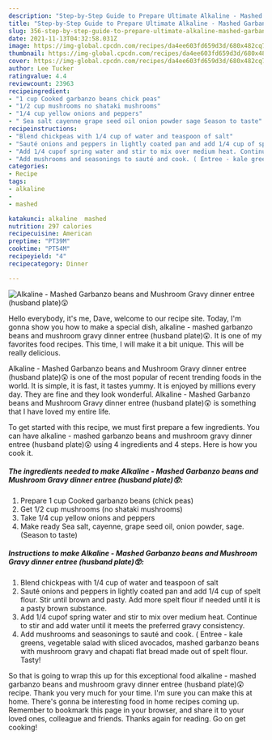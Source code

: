 ```yaml
---
description: "Step-by-Step Guide to Prepare Ultimate Alkaline - Mashed Garbanzo beans and Mushroom Gravy dinner entree (husband plate)😲"
title: "Step-by-Step Guide to Prepare Ultimate Alkaline - Mashed Garbanzo beans and Mushroom Gravy dinner entree (husband plate)😲"
slug: 356-step-by-step-guide-to-prepare-ultimate-alkaline-mashed-garbanzo-beans-and-mushroom-gravy-dinner-entree-husband-plate
date: 2021-11-13T04:32:58.031Z
image: https://img-global.cpcdn.com/recipes/da4ee603fd659d3d/680x482cq70/alkaline-mashed-garbanzo-beans-and-mushroom-gravy-dinner-entree-husband-plate-recipe-main-photo.jpg
thumbnail: https://img-global.cpcdn.com/recipes/da4ee603fd659d3d/680x482cq70/alkaline-mashed-garbanzo-beans-and-mushroom-gravy-dinner-entree-husband-plate-recipe-main-photo.jpg
cover: https://img-global.cpcdn.com/recipes/da4ee603fd659d3d/680x482cq70/alkaline-mashed-garbanzo-beans-and-mushroom-gravy-dinner-entree-husband-plate-recipe-main-photo.jpg
author: Lee Tucker
ratingvalue: 4.4
reviewcount: 23963
recipeingredient:
- "1 cup Cooked garbanzo beans chick peas"
- "1/2 cup mushrooms no shataki mushrooms"
- "1/4 cup yellow onions and peppers"
- " Sea salt cayenne grape seed oil onion powder sage Season to taste"
recipeinstructions:
- "Blend chickpeas with 1/4 cup of water and teaspoon of salt"
- "Sauté onions and peppers in lightly coated pan and add 1/4 cup of spelt flour. Stir until brown and pasty. Add more spelt flour if needed until it is a pasty brown substance."
- "Add 1/4 cupof spring water and stir to mix over medium heat. Continue to stir and add water until it meets the preferred gravy consistency."
- "Add mushrooms and seasonings to sauté and cook. ( Entree - kale greens, vegetable salad with sliced avocados, mashed garbanzo beans with mushroom gravy and chapati flat bread made out of spelt flour. Tasty!"
categories:
- Recipe
tags:
- alkaline
- 
- mashed

katakunci: alkaline  mashed 
nutrition: 297 calories
recipecuisine: American
preptime: "PT39M"
cooktime: "PT54M"
recipeyield: "4"
recipecategory: Dinner

---
```



![Alkaline - Mashed Garbanzo beans and Mushroom Gravy dinner entree (husband plate)😲](https://img-global.cpcdn.com/recipes/da4ee603fd659d3d/680x482cq70/alkaline-mashed-garbanzo-beans-and-mushroom-gravy-dinner-entree-husband-plate-recipe-main-photo.jpg)

Hello everybody, it's me, Dave, welcome to our recipe site. Today, I'm gonna show you how to make a special dish, alkaline - mashed garbanzo beans and mushroom gravy dinner entree (husband plate)😲. It is one of my favorites food recipes. This time, I will make it a bit unique. This will be really delicious.



Alkaline - Mashed Garbanzo beans and Mushroom Gravy dinner entree (husband plate)😲 is one of the most popular of recent trending foods in the world. It is simple, it is fast, it tastes yummy. It is enjoyed by millions every day. They are fine and they look wonderful. Alkaline - Mashed Garbanzo beans and Mushroom Gravy dinner entree (husband plate)😲 is something that I have loved my entire life.


To get started with this recipe, we must first prepare a few ingredients. You can have alkaline - mashed garbanzo beans and mushroom gravy dinner entree (husband plate)😲 using 4 ingredients and 4 steps. Here is how you cook it.

<!--inarticleads1-->

##### The ingredients needed to make Alkaline - Mashed Garbanzo beans and Mushroom Gravy dinner entree (husband plate)😲:

1. Prepare 1 cup Cooked garbanzo beans (chick peas)
1. Get 1/2 cup mushrooms (no shataki mushrooms)
1. Take 1/4 cup yellow onions and peppers
1. Make ready  Sea salt, cayenne, grape seed oil, onion powder, sage. (Season to taste)




<!--inarticleads2-->

##### Instructions to make Alkaline - Mashed Garbanzo beans and Mushroom Gravy dinner entree (husband plate)😲:

1. Blend chickpeas with 1/4 cup of water and teaspoon of salt
1. Sauté onions and peppers in lightly coated pan and add 1/4 cup of spelt flour. Stir until brown and pasty. Add more spelt flour if needed until it is a pasty brown substance.
1. Add 1/4 cupof spring water and stir to mix over medium heat. Continue to stir and add water until it meets the preferred gravy consistency.
1. Add mushrooms and seasonings to sauté and cook. ( Entree - kale greens, vegetable salad with sliced avocados, mashed garbanzo beans with mushroom gravy and chapati flat bread made out of spelt flour. Tasty!




So that is going to wrap this up for this exceptional food alkaline - mashed garbanzo beans and mushroom gravy dinner entree (husband plate)😲 recipe. Thank you very much for your time. I'm sure you can make this at home. There's gonna be interesting food in home recipes coming up. Remember to bookmark this page in your browser, and share it to your loved ones, colleague and friends. Thanks again for reading. Go on get cooking!
